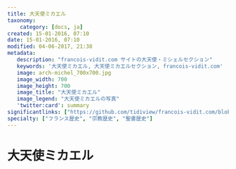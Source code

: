 ```yaml
---
title: 大天使ミカエル
taxonomy:
    category: [docs, ja]
created: 15-01-2016, 07:10
date: 15-01-2016, 07:10
modified: 04-06-2017, 21:38
metadata:
   description: "francois-vidit.com サイトの大天使・ミシェルセクション"
   keywords: '大天使ミカエル, 大天使ミカエルセクション, francois-vidit.com'
   image: arch-michel_700x700.jpg
   image_width: 700
   image_height: 700
   image_title: "大天使ミカエル"
   image_legend: "大天使ミカエルの写真"
   'twitter:card': summary
significantlinks: ["https://github.com/tidiview/francois-vidit.com/blob/develop/user/sites/docs/pages/01.home/04.mont-saint-michel/01.arch-michel/chapter.ja.md"]
specialty: ["フランス歴史", "宗教歴史", "聖書歴史"]
---
```


# 大天使ミカエル  